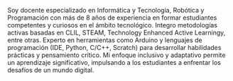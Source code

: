Soy docente especializado en Informática y Tecnología, Robótica y Programación con más de 8 años de experiencia en formar estudiantes competentes y curiosos en el ámbito tecnológico. Integro metodologías activas basadas en CLIL, STEAM, Technology Enhanced Active Learningy, entre otras. Experto en herramientas como Arduino y lenguajes de programación (IDE, Python, C/C++, Scratch) para desarrollar habilidades prácticas y pensamiento crítico. Mi enfoque inclusivo y adaptativo permite un aprendizaje significativo, impulsando a los estudiantes a enfrentar los desafíos de un mundo digital. 

